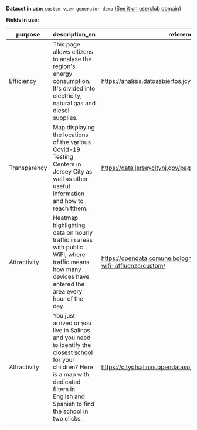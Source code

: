 **Dataset in use:** `custom-view-generator-demo` [(See it on userclub domain)](https://userclub.opendatasoft.com/explore/dataset/custom-view-generator-demo/table/)

**Fields in use:**

|purpose|description_en|reference_url|name_of_the_initiative|language|country|
|---|---|---|---|---|---|
|Efficiency|This page allows citizens to analyse the region's energy consumption. It's divided into electricity, natural gas and diesel supplies.|https://analisis.datosabiertos.jcyl.es/pages/eren/||Spanish|Spain|
|Transparency|Map displaying the locations of the various Covid-19 Testing Centers in Jersey City as well as other useful information and how to reach tthem.|https://data.jerseycitynj.gov/pages/covid19-testing-centers/||English|United States of America|
|Attractivity|Heatmap highlighting data on hourly traffic in areas with public WiFi, where traffic means how many devices have entered the area every hour of the day.|https://opendata.comune.bologna.it/explore/dataset/iperbole-wifi-affluenza/custom/||Italian|Italy|
|Attractivity|You just arrived or you live in Salinas and you need to identify the closest school for your children? Here is a map with dedicated filters in English and Spanish to find the school in two clicks.|https://cityofsalinas.opendatasoft.com/pages/school-map/||English|United States of America|

